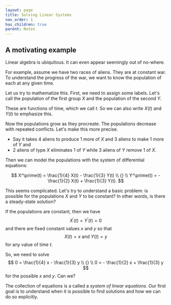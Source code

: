 ```yaml
---
layout: page
title: Solving Linear Systems
nav_order: 1
has_children: true
parent: Notes
---
```


## A motivating example

Linear algebra is ubiquitous. It can even appear seemingly out of no-where. 

For example, assume we have two races of aliens. They are at constant war. 
To understand the progress of the war, we want to know the population of each 
at any given time. 

Let us try to mathematize this. First, we need to assign some labels. Let's call 
the population of the first group $X$ and the population of the second $Y$. 

These are functions of time, which we call $t$. So we can also write $X(t)$ and 
$Y(t)$ to emphasize this. 

Now the populations grow as they procreate. The populations decrease with repeated 
conflicts. Let's make this more precise. 

- Say it takes 4 aliens to produce 1 more of $X$ and 3 aliens to make 
1 more of $Y$ and 
- 2 aliens of type $X$ eliminates 1 of $Y$ while 3 aliens of $Y$ remove 1 of $X$. 

Then we can model the populations with the system of differential equations:

$$
 X^\prime(t) = \frac{1}{4} X(t) - \frac{1}{3} Y(t) \\ 
 {} \\
 Y^\prime(t) = - \frac{1}{2} X(t) + \frac{1}{3} Y(t). 
$$

This seems complicated. Let's try to understand a basic problem: is possible for 
the populations $X$ and $Y$ to be constant? In other words, is there a steady-state 
solution? 

If the populations are constant, then we have 
$$ 
 X^\prime(t) = Y^\prime(t) = 0 
$$
and there are fixed constant values $x$ and $y$ so that 
$$
    X(t) = x \text{ and } Y(t) = y 
$$
for any value of time $t$. 

So, we need to solve 
$$ 
 0 = \frac{1}{4} x - \frac{1}{3} y \\
 {} \\
 0 = - \frac{1}{2} x + \frac{1}{3} y
$$
for the possible $x$ and $y$. Can we? 

The collection of equations is a called a *system of linear equations*. Our first 
goal is to understand when it is possible to find solutions and how we can do so 
explicitly. 